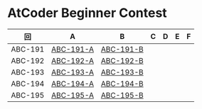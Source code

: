# AtCoder Beginner Contest

| 回 | A | B | C | D | E | F |
|:---:|:---:|:---:|:---:|:---:|:---:|:---:|
| ABC-191 | [ABC-191-A](ABC-191-A.py) | [ABC-191-B](ABC-191-B.py) |  |  |  |  |
| ABC-192 | [ABC-192-A](ABC-192-A.py) | [ABC-192-B](ABC-192-B.py) |  |  |  |  |
| ABC-193 | [ABC-193-A](ABC-193-A.py) | [ABC-193-B](ABC-193-B.py) |  |  |  |  |
| ABC-194 | [ABC-194-A](ABC-194-A.py) | [ABC-194-B](ABC-194-B.py) |  |  |  |  |
| ABC-195 | [ABC-195-A](ABC-195-A.py) | [ABC-195-B](ABC-195-B.py) |  |  |  |  |
